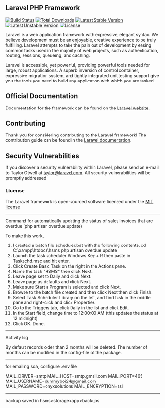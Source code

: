 ## Laravel PHP Framework

[![Build Status](https://travis-ci.org/laravel/framework.svg)](https://travis-ci.org/laravel/framework)
[![Total Downloads](https://poser.pugx.org/laravel/framework/d/total.svg)](https://packagist.org/packages/laravel/framework)
[![Latest Stable Version](https://poser.pugx.org/laravel/framework/v/stable.svg)](https://packagist.org/packages/laravel/framework)
[![Latest Unstable Version](https://poser.pugx.org/laravel/framework/v/unstable.svg)](https://packagist.org/packages/laravel/framework)
[![License](https://poser.pugx.org/laravel/framework/license.svg)](https://packagist.org/packages/laravel/framework)

Laravel is a web application framework with expressive, elegant syntax. We believe development must be an enjoyable, creative experience to be truly fulfilling. Laravel attempts to take the pain out of development by easing common tasks used in the majority of web projects, such as authentication, routing, sessions, queueing, and caching.

Laravel is accessible, yet powerful, providing powerful tools needed for large, robust applications. A superb inversion of control container, expressive migration system, and tightly integrated unit testing support give you the tools you need to build any application with which you are tasked.

## Official Documentation

Documentation for the framework can be found on the [Laravel website](http://laravel.com/docs).

## Contributing

Thank you for considering contributing to the Laravel framework! The contribution guide can be found in the [Laravel documentation](http://laravel.com/docs/contributions).

## Security Vulnerabilities

If you discover a security vulnerability within Laravel, please send an e-mail to Taylor Otwell at taylor@laravel.com. All security vulnerabilities will be promptly addressed.

### License

The Laravel framework is open-sourced software licensed under the [MIT license](http://opensource.org/licenses/MIT)

-----------------------

Command for automatically updating the status of sales invoices that are overdue (php artisan overdue:update)

To make this work,

1. I created a batch file scheduler.bat with the following contents:
	cd C:\xampp\htdocs\hsms
	php artisan overdue:update
2. Launch the task scheduler Windows Key + R then paste in Taskschd.msc and hit enter.
3. Click Create Basic Task on the right in the Actions pane.
4. Name the task "HSMS" then click Next.
5. Leave page set to Daily and click Next.
6. Leave page as defaults and click Next.
7. Make sure Start a Program is selected and click Next.
8. Browse to the batch file created and then click Next then click Finish.
9. Select Task Scheduler Library on the left, and find task in the middle pane and right-click and click Properties
10. Go to the Triggers tab, click Daily in the list and click Edit. 
11. In the Start field, change time to 12:00:00 AM (this updates the status at 12 midnight)
13. Click OK. Done.

-----------------------

Activity log

By default records older than 2 months will be deleted. The number of months can be modified in the config-file of the package.

------------------------

for emailing soa, configure .env file 

MAIL_DRIVER=smtp
MAIL_HOST=smtp.gmail.com
MAIL_PORT=465
MAIL_USERNAME=dummyboi24@gmail.com
MAIL_PASSWORD=onyxsolutions
MAIL_ENCRYPTION=ssl

--------------------------

backup saved in hsms>storage>app>backups